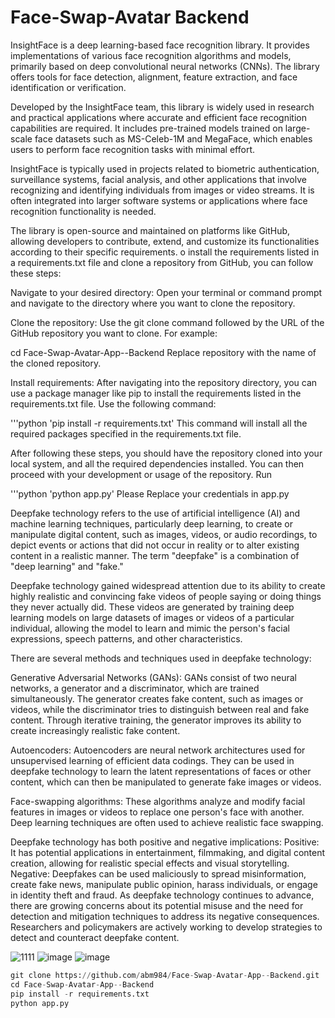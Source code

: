 # Face-Swap-Avatar Backend
InsightFace is a deep learning-based face recognition library. It provides implementations of various face recognition algorithms and models, primarily based on deep convolutional neural networks (CNNs). The library offers tools for face detection, alignment, feature extraction, and face identification or verification.

Developed by the InsightFace team, this library is widely used in research and practical applications where accurate and efficient face recognition capabilities are required. It includes pre-trained models trained on large-scale face datasets such as MS-Celeb-1M and MegaFace, which enables users to perform face recognition tasks with minimal effort.

InsightFace is typically used in projects related to biometric authentication, surveillance systems, facial analysis, and other applications that involve recognizing and identifying individuals from images or video streams. It is often integrated into larger software systems or applications where face recognition functionality is needed.

The library is open-source and maintained on platforms like GitHub, allowing developers to contribute, extend, and customize its functionalities according to their specific requirements.
o install the requirements listed in a requirements.txt file and clone a repository from GitHub, you can follow these steps:

Navigate to your desired directory:
Open your terminal or command prompt and navigate to the directory where you want to clone the repository.

Clone the repository:
Use the git clone command followed by the URL of the GitHub repository you want to clone. For example:





cd Face-Swap-Avatar-App--Backend
Replace repository with the name of the cloned repository.

Install requirements:
After navigating into the repository directory, you can use a package manager like pip to install the requirements listed in the requirements.txt file. Use the following command:

'''python
'pip install -r requirements.txt'
This command will install all the required packages specified in the requirements.txt file.

After following these steps, you should have the repository cloned into your local system, and all the required dependencies installed. You can then proceed with your development or usage of the repository.
Run 

'''python
'python app.py'
Please Replace your credentials in app.py


Deepfake technology refers to the use of artificial intelligence (AI) and machine learning techniques, particularly deep learning, to create or manipulate digital content, such as images, videos, or audio recordings, to depict events or actions that did not occur in reality or to alter existing content in a realistic manner. The term "deepfake" is a combination of "deep learning" and "fake."

Deepfake technology gained widespread attention due to its ability to create highly realistic and convincing fake videos of people saying or doing things they never actually did. These videos are generated by training deep learning models on large datasets of images or videos of a particular individual, allowing the model to learn and mimic the person's facial expressions, speech patterns, and other characteristics.

There are several methods and techniques used in deepfake technology:

Generative Adversarial Networks (GANs): GANs consist of two neural networks, a generator and a discriminator, which are trained simultaneously. The generator creates fake content, such as images or videos, while the discriminator tries to distinguish between real and fake content. Through iterative training, the generator improves its ability to create increasingly realistic fake content.

Autoencoders: Autoencoders are neural network architectures used for unsupervised learning of efficient data codings. They can be used in deepfake technology to learn the latent representations of faces or other content, which can then be manipulated to generate fake images or videos.

Face-swapping algorithms: These algorithms analyze and modify facial features in images or videos to replace one person's face with another. Deep learning techniques are often used to achieve realistic face swapping.

Deepfake technology has both positive and negative implications:
Positive: It has potential applications in entertainment, filmmaking, and digital content creation, allowing for realistic special effects and visual storytelling.
Negative: Deepfakes can be used maliciously to spread misinformation, create fake news, manipulate public opinion, harass individuals, or engage in identity theft and fraud.
As deepfake technology continues to advance, there are growing concerns about its potential misuse and the need for detection and mitigation techniques to address its negative consequences. Researchers and policymakers are actively working to develop strategies to detect and counteract deepfake content.

![1111](https://github.com/abm984/Face-Swap-Avatar-App--Backend/assets/98699771/1e74382c-66f4-41e7-998d-5925034c02ca)
![image](https://github.com/abm984/Face-Swap-Avatar-App--Backend/assets/98699771/2457a1f0-6d0d-4f1e-ba81-f269a8c07283)
![image](https://github.com/abm984/Face-Swap-Avatar-App--Backend/assets/98699771/463b9850-8645-4fcf-ae62-2782b298348c)




```python
git clone https://github.com/abm984/Face-Swap-Avatar-App--Backend.git
cd Face-Swap-Avatar-App--Backend
pip install -r requirements.txt
python app.py


